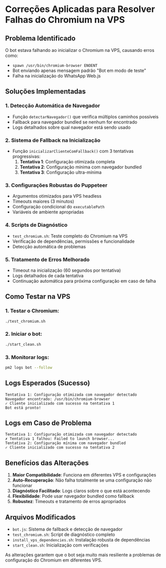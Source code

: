 # Correções Aplicadas para Resolver Falhas do Chromium na VPS

## Problema Identificado
O bot estava falhando ao inicializar o Chromium na VPS, causando erros como:
- `spawn /usr/bin/chromium-browser ENOENT`
- Bot enviando apenas mensagem padrão "Bot em modo de teste"
- Falha na inicialização do WhatsApp Web.js

## Soluções Implementadas

### 1. **Detecção Automática de Navegador**
- Função `detectarNavegador()` que verifica múltiplos caminhos possíveis
- Fallback para navegador bundled se nenhum for encontrado
- Logs detalhados sobre qual navegador está sendo usado

### 2. **Sistema de Fallback na Inicialização**
- Função `inicializarClienteComFallback()` com 3 tentativas progressivas:
  1. **Tentativa 1**: Configuração otimizada completa
  2. **Tentativa 2**: Configuração mínima com navegador bundled
  3. **Tentativa 3**: Configuração ultra-mínima

### 3. **Configurações Robustas do Puppeteer**
- Argumentos otimizados para VPS headless
- Timeouts maiores (3 minutos)
- Configuração condicional do `executablePath`
- Variáveis de ambiente apropriadas

### 4. **Scripts de Diagnóstico**
- `test_chromium.sh`: Teste completo do Chromium na VPS
- Verificação de dependências, permissões e funcionalidade
- Detecção automática de problemas

### 5. **Tratamento de Erros Melhorado**
- Timeout na inicialização (60 segundos por tentativa)
- Logs detalhados de cada tentativa
- Continuação automática para próxima configuração em caso de falha

## Como Testar na VPS

### 1. Testar o Chromium:
```bash
./test_chromium.sh
```

### 2. Iniciar o bot:
```bash
./start_clean.sh
```

### 3. Monitorar logs:
```bash
pm2 logs bot --follow
```

## Logs Esperados (Sucesso)

```
Tentativa 1: Configuração otimizada com navegador detectado
Navegador encontrado: /usr/bin/chromium-browser
✓ Cliente inicializado com sucesso na tentativa 1
Bot está pronto!
```

## Logs em Caso de Problema

```
Tentativa 1: Configuração otimizada com navegador detectado
✗ Tentativa 1 falhou: Failed to launch browser...
Tentativa 2: Configuração mínima com navegador bundled
✓ Cliente inicializado com sucesso na tentativa 2
```

## Benefícios das Alterações

1. **Maior Compatibilidade**: Funciona em diferentes VPS e configurações
2. **Auto-Recuperação**: Não falha totalmente se uma configuração não funcionar
3. **Diagnóstico Facilitado**: Logs claros sobre o que está acontecendo
4. **Flexibilidade**: Pode usar navegador bundled como fallback
5. **Robustez**: Timeouts e tratamento de erros apropriados

## Arquivos Modificados

- `bot.js`: Sistema de fallback e detecção de navegador
- `test_chromium.sh`: Script de diagnóstico completo
- `install_vps_dependencies.sh`: Instalação robusta de dependências
- `start_clean.sh`: Inicialização com verificações

As alterações garantem que o bot seja muito mais resiliente a problemas de configuração do Chromium em diferentes VPS.
